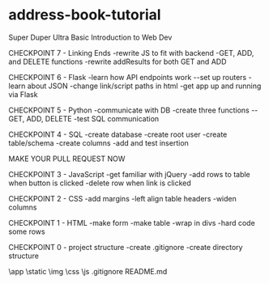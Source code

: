 address-book-tutorial
=====================

Super Duper Ultra Basic Introduction to Web Dev

CHECKPOINT 7 - Linking Ends
-rewrite JS to fit with backend
-GET, ADD, and DELETE functions
-rewrite addResults for both GET and ADD

CHECKPOINT 6 - Flask
-learn how API endpoints work
--set up routers
-learn about JSON
-change link/script paths in html
-get app up and running via Flask

CHECKPOINT 5 - Python
-communicate with DB
-create three functions
--GET, ADD, DELETE
-test SQL communication

CHECKPOINT 4 - SQL
-create database
-create root user
-create table/schema
-create columns
-add and test insertion

MAKE YOUR PULL REQUEST NOW

CHECKPOINT 3 - JavaScript
-get familiar with jQuery
-add rows to table when button is clicked
-delete row when link is clicked

CHECKPOINT 2 - CSS
-add margins
-left align table headers
-widen columns

CHECKPOINT 1 - HTML
-make form
-make table
-wrap in divs
-hard code some rows

CHECKPOINT 0 - project structure
-create .gitignore
-create directory structure

\app
	\static
		\img
		\css
		\js
.gitignore
README.md